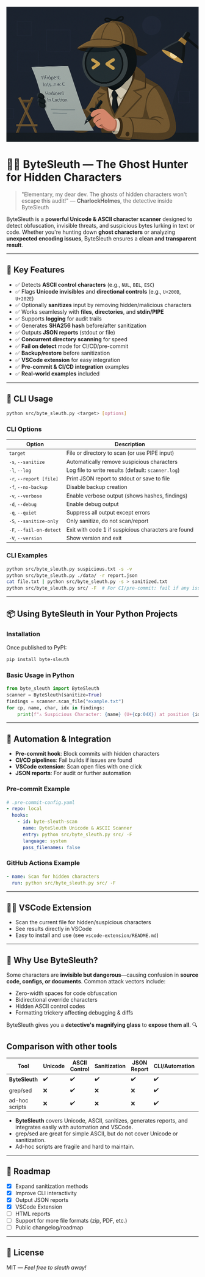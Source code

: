 ![ByteSleuth_Banner](/docs/assets/top_banner_a.png)

# 🕵️‍♂️ **ByteSleuth** — The Ghost Hunter for Hidden Characters

> "Elementary, my dear dev. The ghosts of hidden characters won't escape this audit!"
> — **CharlockHolmes**, the detective inside ByteSleuth

ByteSleuth is a **powerful Unicode & ASCII character scanner** designed to detect obfuscation, invisible threats, and suspicious bytes lurking in text or code. Whether you're hunting down **ghost characters** or analyzing **unexpected encoding issues**, ByteSleuth ensures a **clean and transparent result**.

---

## 🚀 **Key Features**
- ✅ Detects **ASCII control characters** (e.g., `NUL`, `BEL`, `ESC`)
- ✅ Flags **Unicode invisibles** and **directional controls** (e.g., `U+200B`, `U+202E`)
- ✅ Optionally **sanitizes** input by removing hidden/malicious characters
- ✅ Works seamlessly with **files**, **directories**, and **stdin/PIPE**
- ✅ Supports **logging** for audit trails
- ✅ Generates **SHA256 hash** before/after sanitization
- ✅ Outputs **JSON reports** (stdout or file)
- ✅ **Concurrent directory scanning** for speed
- ✅ **Fail on detect** mode for CI/CD/pre-commit
- ✅ **Backup/restore** before sanitization
- ✅ **VSCode extension** for easy integration
- ✅ **Pre-commit & CI/CD integration** examples
- ✅ **Real-world examples** included

---

## 🔧 **CLI Usage**

```bash
python src/byte_sleuth.py <target> [options]
```

### **CLI Options**
| Option | Description |
|--------|-------------|
| `target` | File or directory to scan (or use PIPE input) |
| `-s`, `--sanitize` | Automatically remove suspicious characters |
| `-l`, `--log` | Log file to write results (default: `scanner.log`) |
| `-r`, `--report [file]` | Print JSON report to stdout or save to file |
| `-f`, `--no-backup` | Disable backup creation |
| `-v`, `--verbose` | Enable verbose output (shows hashes, findings) |
| `-d`, `--debug` | Enable debug output |
| `-q`, `--quiet` | Suppress all output except errors |
| `-S`, `--sanitize-only` | Only sanitize, do not scan/report |
| `-F`, `--fail-on-detect` | Exit with code 1 if suspicious characters are found |
| `-V`, `--version` | Show version and exit |

### **CLI Examples**
```bash
python src/byte_sleuth.py suspicious.txt -s -v
python src/byte_sleuth.py ./data/ -r report.json
cat file.txt | python src/byte_sleuth.py -s > sanitized.txt
python src/byte_sleuth.py src/ -F  # For CI/pre-commit: fail if any issue found
```

---

## 📦 **Using ByteSleuth in Your Python Projects**

### **Installation**
Once published to PyPI:
```bash
pip install byte-sleuth
```

### **Basic Usage in Python**
```python
from byte_sleuth import ByteSleuth
scanner = ByteSleuth(sanitize=True)
findings = scanner.scan_file("example.txt")
for cp, name, char, idx in findings:
    print(f"⚠️ Suspicious Character: {name} (U+{cp:04X}) at position {idx} → {repr(char)}")
```

---

## 🔁 **Automation & Integration**
- **Pre-commit hook**: Block commits with hidden characters
- **CI/CD pipelines**: Fail builds if issues are found
- **VSCode extension**: Scan open files with one click
- **JSON reports**: For audit or further automation

### **Pre-commit Example**
```yaml
# .pre-commit-config.yaml
- repo: local
  hooks:
    - id: byte-sleuth-scan
      name: ByteSleuth Unicode & ASCII Scanner
      entry: python src/byte_sleuth.py src/ -F
      language: system
      pass_filenames: false
```

### **GitHub Actions Example**
```yaml
- name: Scan for hidden characters
  run: python src/byte_sleuth.py src/ -F
```

---

## 🧑‍💻 **VSCode Extension**
- Scan the current file for hidden/suspicious characters
- See results directly in VSCode
- Easy to install and use (see `vscode-extension/README.md`)

---

## 🧠 **Why Use ByteSleuth?**
Some characters are **invisible but dangerous**—causing confusion in **source code, configs, or documents**. Common attack vectors include:
- Zero-width spaces for code obfuscation
- Bidirectional override characters
- Hidden ASCII control codes
- Formatting trickery affecting debugging & diffs

ByteSleuth gives you a **detective's magnifying glass** to **expose them all**. 🔍


## Comparison with other tools

| Tool           | Unicode | ASCII Control | Sanitization | JSON Report | CLI/Automation | VSCode Integration |
|----------------|---------|--------------|--------------|-------------|----------------|-------------------|
| **ByteSleuth** |   ✔️    |      ✔️      |     ✔️       |     ✔️      |      ✔️        |        ✔️         |
| grep/sed       |   ❌    |      ✔️      |     ❌       |     ❌      |      ✔️        |        ❌         |
| ad-hoc scripts |   ❌    |      ✔️      |     ❌       |     ❌      |      ✔️        |        ❌         |

- **ByteSleuth** covers Unicode, ASCII, sanitizes, generates reports, and integrates easily with automation and VSCode.
- grep/sed are great for simple ASCII, but do not cover Unicode or sanitization.
- Ad-hoc scripts are fragile and hard to maintain.

---

## 🚀 **Roadmap**
- [x] Expand sanitization methods
- [x] Improve CLI interactivity
- [x] Output JSON reports
- [x] VSCode Extension
- [ ] HTML reports
- [ ] Support for more file formats (zip, PDF, etc.)
- [ ] Public changelog/roadmap

---

## 📄 **License**
MIT — *Feel free to sleuth away!*

